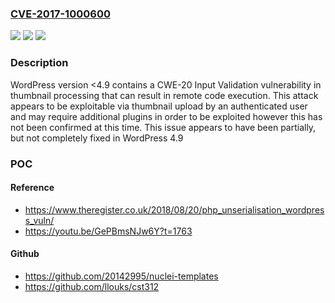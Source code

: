 ### [CVE-2017-1000600](https://cve.mitre.org/cgi-bin/cvename.cgi?name=CVE-2017-1000600)
![](https://img.shields.io/static/v1?label=Product&message=n%2Fa&color=blue)
![](https://img.shields.io/static/v1?label=Version&message=n%2Fa&color=blue)
![](https://img.shields.io/static/v1?label=Vulnerability&message=n%2Fa&color=brighgreen)

### Description

WordPress version <4.9 contains a CWE-20 Input Validation vulnerability in thumbnail processing that can result in remote code execution. This attack appears to be exploitable via thumbnail upload by an authenticated user and may require additional plugins in order to be exploited however this has not been confirmed at this time. This issue appears to have been partially, but not completely fixed in WordPress 4.9

### POC

#### Reference
- https://www.theregister.co.uk/2018/08/20/php_unserialisation_wordpress_vuln/
- https://youtu.be/GePBmsNJw6Y?t=1763

#### Github
- https://github.com/20142995/nuclei-templates
- https://github.com/llouks/cst312

